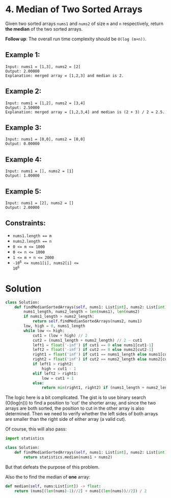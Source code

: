 # 4. Median of Two Sorted Arrays

Given two sorted arrays `nums1` and `nums2` of size `m` and `n` respectively, return **the median** of the two sorted arrays.

**Follow up**: The overall run time complexity should be `O(log (m+n))`.

## Example 1:
```
Input: nums1 = [1,3], nums2 = [2]
Output: 2.00000
Explanation: merged array = [1,2,3] and median is 2.
```

## Example 2:
```
Input: nums1 = [1,2], nums2 = [3,4]
Output: 2.50000
Explanation: merged array = [1,2,3,4] and median is (2 + 3) / 2 = 2.5.
```

## Example 3:
```
Input: nums1 = [0,0], nums2 = [0,0]
Output: 0.00000
```

## Example 4:
```
Input: nums1 = [], nums2 = [1]
Output: 1.00000
```

## Example 5:
```
Input: nums1 = [2], nums2 = []
Output: 2.00000
```

## Constraints:
- `nums1.length == m`
- `nums2.length == n`
- `0 <= m <= 1000`
- `0 <= n <= 1000`
- `1 <= m + n <= 2000`
- <code>-10<sup>6</sup> <= nums1[i], nums2[i] <= 10<sup>6</sup></code>

# Solution
```python
class Solution:
    def findMedianSortedArrays(self, nums1: List[int], nums2: List[int]) -> float:
        nums1_length, nums2_length = len(nums1), len(nums2)
        if nums1_length > nums2_length:
            return self.findMedianSortedArrays(nums2, nums1)
        low, high = 0, nums1_length
        while low <= high:
            cut1 = (low + high) // 2
            cut2 = (nums1_length + nums2_length) // 2 - cut1
            left1 = float('-inf') if cut1 == 0 else nums1[cut1-1]
            left2 = float('-inf') if cut2 == 0 else nums2[cut2-1]
            right1 = float('inf') if cut1 == nums1_length else nums1[cut1]
            right2 = float('inf') if cut2 == nums2_length else nums2[cut2]
            if left1 > right2: 
                high = cut1 - 1
            elif left2 > right1: 
                low = cut1 + 1
            else: 
                return min(right1, right2) if (nums1_length + nums2_length) % 2 else (max(left1, left2) + min(right1, right2)) / 2
```
The logic here is a bit complicated. The gist is to use binary search (O(log(n))) to find a position to 'cut' the shorter array, and since the two arrays are both sorted, the position to cut in the other array is also determined. Then we need to verify whether the left sides of both arrays are smaller than the right side of either array (a valid cut). 

Of course, this will also pass:
```python
import statistics

class Solution:
    def findMedianSortedArrays(self, nums1: List[int], nums2: List[int]) -> float:
        return statistics.median(nums1 + nums2)
```
But that defeats the purpose of this problem. 

Also the to find the median of **one** array:
```python
def median(self, nums:List[int]) -> float:
    return (nums[(len(nums)-1)//2] + nums[(len(nums))//2]) / 2
```

